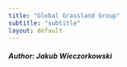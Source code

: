 ```yaml
---
title: "Global Grassland Group"
subtitle: "subtitle"
layout: default
---
```

#### _Author: Jakub Wieczorkowski_

